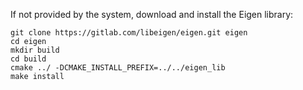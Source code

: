 If not provided by the system, download and install the Eigen library:
```
git clone https://gitlab.com/libeigen/eigen.git eigen
cd eigen
mkdir build
cd build
cmake ../ -DCMAKE_INSTALL_PREFIX=../../eigen_lib
make install
```
